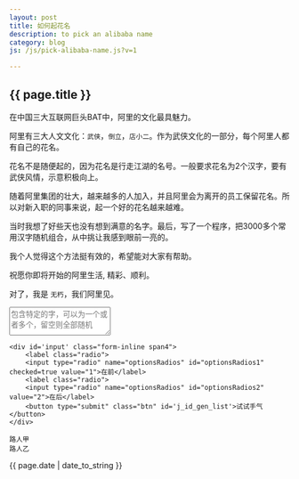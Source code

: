 ```yaml
---
layout: post
title: 如何起花名
description: to pick an alibaba name
category: blog
js: /js/pick-alibaba-name.js?v=1

---
```

<h2> {{ page.title }} </h2>

在中国三大互联网巨头BAT中，阿里的文化最具魅力。

阿里有三大人文文化：`武侠`，`倒立`，`店小二`。作为武侠文化的一部分，每个阿里人都有自己的花名。

花名不是随便起的，因为花名是行走江湖的名号。一般要求花名为2个汉字，要有武侠风情，示意积极向上。

随着阿里集团的壮大，越来越多的人加入，并且阿里会为离开的员工保留花名。所以对新入职的同事来说，起一个好的花名越来越难。

当时我想了好些天也没有想到满意的名字。最后，写了一个程序，把3000多个常用汉字随机组合，从中挑让我感到眼前一亮的。

我个人觉得这个方法挺有效的，希望能对大家有帮助。

祝愿你即将开始的阿里生活, 精彩、顺利。

对了，我是 `无朽`，我们阿里见。

<p class='line'></p>

<div class="row">
    <div id='input-box' class="span3">
        <textarea id='input_words' rows="3" placeholder='包含特定的字，可以为一个或者多个，留空则全部随机'></textarea>
    </div>

    <div id='input' class="form-inline span4">
        <label class="radio">
        <input type="radio" name="optionsRadios" id="optionsRadios1" checked=true value="1">在前</label>
        <label class="radio">
        <input type="radio" name="optionsRadios" id="optionsRadios2" value="2">在后</label>
        <button type="submit" class="btn" id='j_id_gen_list'>试试手气</button>
    </div>
</div>

<p></p>
<div id='result'>
    <pre><code>路人甲
路人乙</code></pre>
</div>

<p> {{ page.date | date_to_string }} </p>
